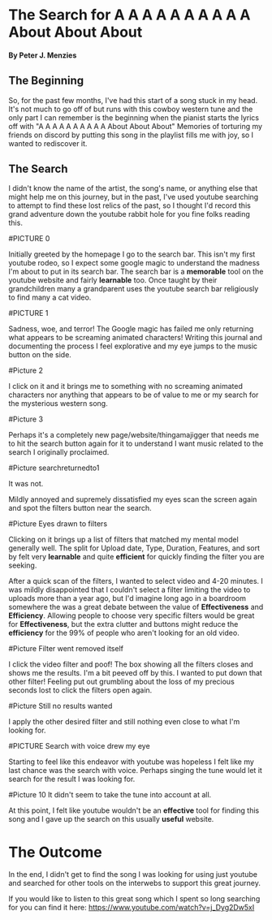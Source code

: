 # The Search for A A A A A A A A A A About About About
#### By Peter J. Menzies

## The Beginning
So, for the past few months, I've had this start of a song stuck in my head. It's not much to go off of but runs with this cowboy western tune and the only part I can remember is the beginning when the pianist starts the lyrics off with "A A A A A A A A A A About About About" Memories of torturing my friends on discord by putting this song in the playlist fills me with joy, so I wanted to rediscover it.

## The Search
I didn't know the name of the artist, the song's name, or anything else that might help me on this journey, but in the past, I've used youtube searching to attempt to find these lost relics of the past, so I thought I'd record this grand adventure down the youtube rabbit hole for you fine folks reading this.

#PICTURE 0

Initially greeted by the homepage I go to the search bar. This isn't my first youtube rodeo, so I expect some google magic to understand the madness I'm about to put in its search bar. The search bar is a **memorable** tool on the youtube website and fairly **learnable** too. Once taught by their grandchildren many a grandparent uses the youtube search bar religiously to find many a cat video. 

#PICTURE 1

Sadness, woe, and terror! The Google magic has failed me only returning what appears to be screaming animated characters! Writing this journal and documenting the process I feel explorative and my eye jumps to the music button on the side.

#Picture 2

I click on it and it brings me to something with no screaming animated characters nor anything that appears to be of value to me or my search for the mysterious western song.

#Picture 3

Perhaps it's a completely new page/website/thingamajigger that needs me to hit the search button again for it to understand I want music related to the search I originally proclaimed.

#Picture searchreturnedto1

It was not.

Mildly annoyed and supremely dissatisfied my eyes scan the screen again and spot the filters button near the search.

#Picture Eyes drawn to filters

Clicking on it brings up a list of filters that matched my mental model generally well. The split for Upload date, Type, Duration, Features, and sort by felt very **learnable** and quite **efficient** for quickly finding the filter you are seeking.

After a quick scan of the filters, I wanted to select video and 4-20 minutes. I was mildly disappointed that I couldn't select a filter limiting the video to uploads more than a year ago, but I'd imagine long ago in a boardroom somewhere the was a great debate between the value of **Effectiveness** and **Efficiency**. Allowing people to choose very specific filters would be great for **Effectiveness**, but the extra clutter and buttons might reduce the **efficiency** for the 99% of people who aren't looking for an old video.

#Picture Filter went removed itself

I click the video filter and poof! The box showing all the filters closes and shows me the results. I'm a bit peeved off by this. I wanted to put down that other filter! Feeling put out grumbling about the loss of my precious seconds lost to click the filters open again.

#Picture Still no results wanted

I apply the other desired filter and still nothing even close to what I'm looking for.

#PICTURE Search with voice drew my eye

Starting to feel like this endeavor with youtube was hopeless I felt like my last chance was the search with voice. Perhaps singing the tune would let it search for the result I was looking for.

#Picture 10
It didn't seem to take the tune into account at all.

At this point, I felt like youtube wouldn't be an **effective** tool for finding this song and I gave up the search on this usually **useful** website.

# The Outcome
In the end, I didn't get to find the song I was looking for using just youtube and searched for other tools on the interwebs to support this great journey.

If you would like to listen to this great song which I spent so long searching for you can find it here: https://www.youtube.com/watch?v=j_Dyg2Dw5xI



